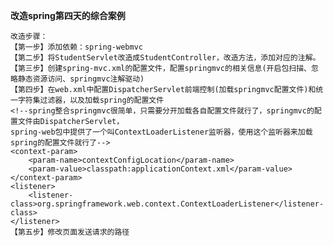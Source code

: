 **改造spring第四天的综合案例**

    改造步骤：
    【第一步】添加依赖：spring-webmvc
    【第二步】将StudentServlet改造成StudentController，改造方法，添加对应的注解。
    【第三步】创建spring-mvc.xml的配置文件，配置springmvc的相关信息(开启包扫描、忽略静态资源访问、springmvc注解驱动)
    【第四步】在web.xml中配置DispatcherServlet前端控制(加载springmvc配置文件)和统一字符集过滤器，以及加载spring的配置文件
    <!--spring整合springmvc很简单，只需要分开加载各自配置文件就行了，springmvc的配置文件由DispatcherServlet，
    spring-web包中提供了一个叫ContextLoaderListener监听器，使用这个监听器来加载spring的配置文件就行了-->
    <context-param>
        <param-name>contextConfigLocation</param-name>
        <param-value>classpath:applicationContext.xml</param-value>
    </context-param>
    <listener>
        <listener-class>org.springframework.web.context.ContextLoaderListener</listener-class>
    </listener>
    【第五步】修改页面发送请求的路径